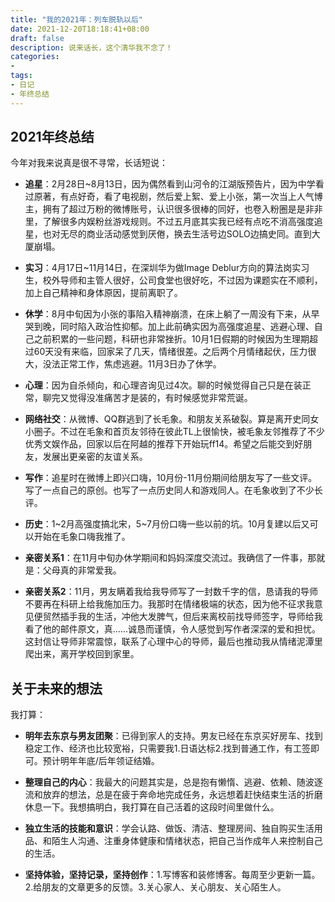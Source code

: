 ```yaml
---
title: "我的2021年：列车脱轨以后"
date: 2021-12-20T18:18:41+08:00
draft: false
description: 说来话长，这个清华我不念了！
categories: 
-
tags:
- 日记
- 年终总结
---
```


## 2021年终总结

今年对我来说真是很不寻常，长话短说：

* **追星**：2月28日~8月13日，因为偶然看到山河令的江湖版预告片，因为中学看过原著，有点好奇，看了电视剧，然后爱上絮、爱上小张，第一次当上人气博主，拥有了超过万粉的微博账号，认识很多很棒的同好，也卷入粉圈是是非非里，了解很多内娱粉丝游戏规则。不过五月底其实我已经有点吃不消高强度追星，也对无尽的商业活动感觉到厌倦，换去生活号边SOLO边搞史同。直到大厦崩塌。

* **实习**：4月17日~11月14日，在深圳华为做Image Deblur方向的算法岗实习生，校外导师和主管人很好，公司食堂也很好吃，不过因为课题实在不顺利，加上自己精神和身体原因，提前离职了。

* **休学**：8月中旬因为小张的事陷入精神崩溃，在床上躺了一周没有下来，从早哭到晚，同时陷入政治性抑郁。加上此前确实因为高强度追星、逃避心理、自己之前积累的一些问题，科研也非常挫折。10月1日假期的时候因为生理期超过60天没有来临，回家呆了几天，情绪很差。之后两个月情绪起伏，压力很大，没法正常工作，焦虑逃避。11月3日办了休学。

* **心理**：因为自杀倾向，和心理咨询见过4次。聊的时候觉得自己只是在装正常，聊完又觉得没准痛苦才是装的，有时候感觉非常荒诞。

* **网络社交**：从微博、QQ群逃到了长毛象。和朋友关系破裂。算是离开史同女小圈子。不过在毛象和首页友邻待在彼此TL上很愉快，被毛象友邻推荐了不少优秀文娱作品，回家以后在阿越的推荐下开始玩ff14。希望之后能交到好朋友，发展出更亲密的友谊关系。

* **写作**：追星时在微博上即兴口嗨，10月份-11月份期间给朋友写了一些文评。写了一点自己的原创。也写了一点历史同人和游戏同人。在毛象收到了不少长评。

* **历史**：1~2月高强度搞北宋，5~7月份口嗨一些以前的坑。10月复建以后又可以开始在毛象口嗨我推了。

* **亲密关系1**：在11月中旬办休学期间和妈妈深度交流过。我确信了一件事，那就是：父母真的非常爱我。

* **亲密关系2**：11月，男友瞒着我给我导师写了一封数千字的信，恳请我的导师不要再在科研上给我施加压力。我那时在情绪极端的状态，因为他不征求我意见便贸然插手我的生活，冲他大发脾气，但后来离校前找导师签字，导师给我看了他的邮件原文，真......诚恳而谨慎，令人感觉到写作者深深的爱和担忧。这封信让导师非常震惊，联系了心理中心的导师，最后也推动我从情绪泥潭里爬出来，离开学校回到家里。

  

## 关于未来的想法

我打算：

* **明年去东京与男友团聚**：已得到家人的支持。男友已经在东京买好房车、找到稳定工作、经济也比较宽裕，只需要我1.日语达标2.找到普通工作，有工签即可。预计明年年底/后年领证结婚。

* **整理自己的内心**：我最大的问题其实是，总是抱有懒惰、逃避、依赖、随波逐流和放弃的想法，总是在疲于奔命地完成任务，永远想着赶快结束生活的折磨休息一下。我想搞明白，我打算在自己活着的这段时间里做什么。

* **独立生活的技能和意识**：学会认路、做饭、清洁、整理房间、独自购买生活用品、和陌生人沟通、注重身体健康和情绪状态，把自己当作成年人来控制自己的生活。

* **坚持体验，坚持记录，坚持创作**：1.写博客和装修博客。每周至少更新一篇。2.给朋友的文章更多的反馈。3.关心家人、关心朋友、关心陌生人。

  








